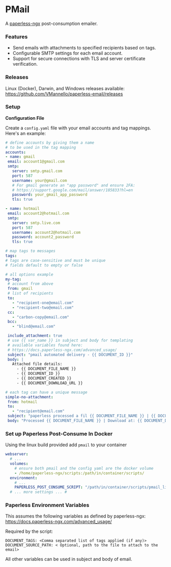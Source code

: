 # PMail
A [paperless-ngx](https://docs.paperless-ngx.com/post-consumption) post-consumption emailer.

### Features

- Send emails with attachments to specified recipients based on tags.
- Configurable SMTP settings for each email account.
- Support for secure connections with TLS and server certificate verification.

### Releases
Linux (Docker), Darwin, and Windows releases available:  
https://github.com/VMannello/paperless-email/releases

### Setup

**Configuration File**

   Create a `config.yaml` file with your email accounts and tag mappings. Here's an example:

   ```yaml
# define accounts by giving them a name
# to be used in the tag mapping
accounts:
  - name: gmail
    email: account1@gmail.com
    smtp:
      server: smtp.gmail.com
      port: 587
      username: your@gmail.com
      # For gmail generate an "app password" and ensure 2FA:
      # https://support.google.com/mail/answer/185833?hl=en
      password: your_gmail_app_password
      tls: true

  - name: hotmail
    email: account2@hotmail.com
    smtp:
      server: smtp.live.com
      port: 587
      username: account2@hotmail.com
      password: account2_password
      tls: true

# map tags to messages
tags:
  # tags are case-sensitive and must be unique
  # fields default to empty or false

  # all options example
  my-tag:
    # account from above
    from: gmail
    # list of recipients
    to:
      - "recipient-one@email.com"
      - "recipient-two@email.com"
    cc:
      - "carbon-copy@email.com"
    bcc:
      - "blind@email.com"

    include_attachment: true
    # use {{ var_name }} in subject and body for templating
    # available variables found here:
    # https://docs.paperless-ngx.com/advanced_usage/
    subject: "pmail automated delivery - {{ DOCUMENT_ID }}"
    body: |
      Attached file details:
        - {{ DOCUMENT_FILE_NAME }}
        - {{ DOCUMENT_ID }}
        - {{ DOCUMENT_CREATED }} 
        - {{ DOCUMENT_DOWNLOAD_URL }}

  # each tag can have a unique message
  simple-no-attachment:
    from: hotmail
    to:
      - "recipient@email.com"
    subject: "paperless processed a fil {{ DOCUMENT_FILE_NAME }} | {{ DOCUMENT_CREATED }}"
    body: "Processed {{ DOCUMENT_FILE_NAME }} | Download at: {{ DOCUMENT_DOWNLOAD_URL }}"
```

### Set up Paperless Post-Consume In Docker
Using the linux build provided add `pmail` to your container

```yaml
webserver:
  # ...
  volumes:
    # ensure both pmail and the config yaml are the docker volume
    - /home/paperless-ngx/scripts:/path/in/container/scripts/
  environment:
    # ...
    PAPERLESS_POST_CONSUME_SCRIPT: "/path/in/container/scripts/pmail_linux config.yaml"
  # ... more settings ... #
```

### Paperless Environment Variables

This assumes the following variables as defined by paperless-ngx:  
https://docs.paperless-ngx.com/advanced_usage/

Required by the script:
```shell
DOCUMENT_TAGS: <Comma separated list of tags applied (if any)>
DOCUMENT_SOURCE_PATH: < Optional, path to the file to attach to the email>
```

All other variables can be used in subject and body of email.
